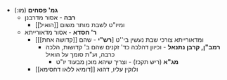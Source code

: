 * **גמ' פסחים** (מו:)
	* **רבה** \- אסור מדרבנן
		* ומיו"ט לשבת מותר משום [[הואיל]]
	* **ר' חסדא** \- אסור מדאורייתא
		* ומדאורייתא צורכי שבת נעשין בי''ט \[**רש"י** \- שהם [[קדושה אחת]]\]
			* **רמב"ן, קרבן נתנאל** \- וכיוון דהלכה כד' זקנים שהם ב' קדושות, הלכה כרבה, וע"ת סומך על הואיל
				* **מג"א** (ריש תקכז) \- וצריך שיהא מוכן מבעוד יו"ט
		* ולוקין עליו, דהוא [[דומיא ללאו דחסימא]]